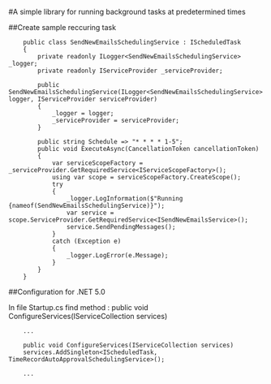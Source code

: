﻿#A simple library for running background tasks at predetermined times

##Create sample reccuring task

```
    public class SendNewEmailsSchedulingService : IScheduledTask
    {
        private readonly ILogger<SendNewEmailsSchedulingService> _logger;
        private readonly IServiceProvider _serviceProvider;

        public SendNewEmailsSchedulingService(ILogger<SendNewEmailsSchedulingService> logger, IServiceProvider serviceProvider)
        {
            _logger = logger;
            _serviceProvider = serviceProvider;
        }

        public string Schedule => "* * * * 1-5";
        public void ExecuteAsync(CancellationToken cancellationToken)
        {
            var serviceScopeFactory = _serviceProvider.GetRequiredService<IServiceScopeFactory>();
            using var scope = serviceScopeFactory.CreateScope();
            try
            {
                _logger.LogInformation($"Running {nameof(SendNewEmailsSchedulingService)}");
                var service = scope.ServiceProvider.GetRequiredService<ISendNewEmailsService>();
                service.SendPendingMessages();
            }
            catch (Exception e)
            {
                _logger.LogError(e.Message);
            }
        }
    }
```

##Configuration for .NET 5.0

In file Startup.cs find method :
public void ConfigureServices(IServiceCollection services)

```
	...

    public void ConfigureServices(IServiceCollection services)
	services.AddSingleton<IScheduledTask, TimeRecordAutoApprovalSchedulingService>();
	
    ...
```